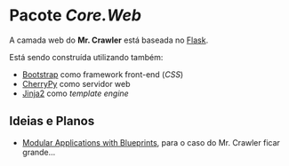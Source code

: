 Pacote _Core.Web_
============================

A camada web do **Mr. Crawler** está baseada no [Flask](http://flask.pocoo.org).

Está sendo construída utilizando também:
* [Bootstrap](http://getbootstrap.com) como framework front-end (_CSS_)
* [CherryPy](http://www.cherrypy.org) como servidor web
* [Jinja2](http://jinja.pocoo.org) como _template engine_

Ideias e Planos
----------------------------
* [Modular Applications with Blueprints](http://flask.pocoo.org/docs/blueprints/#blueprints), para o caso do Mr. Crawler ficar grande...
